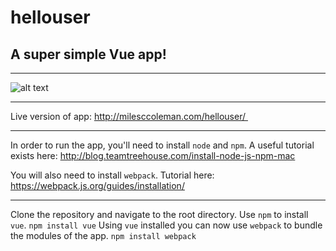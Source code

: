 # hellouser
## A super simple Vue app!
---

![alt text](https://github.com/milesccoleman/hellouser/src/assets/screenshot.png "Screenshot of App")

---

Live version of app: http://milesccoleman.com/hellouser/ 

---
In order to run the app, you'll need to install `node` and `npm`. A useful tutorial exists here: http://blog.teamtreehouse.com/install-node-js-npm-mac

You will also need to install `webpack`. Tutorial here: https://webpack.js.org/guides/installation/

---

Clone the repository and navigate to the root directory. Use `npm` to install `vue`. 
    `npm install vue`
Using `vue` installed you can now use `webpack` to bundle the modules of the app. 
    `npm install webpack`



  
